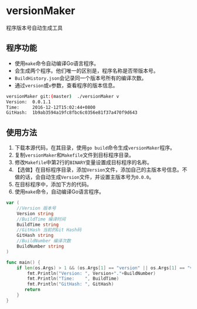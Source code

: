 # versionMaker
程序版本号自动生成工具

## 程序功能
+ 使用`make`命令自动编译Go语言程序。
+ 会生成两个程序。他们唯一的区别是，程序名称是否带版本号。
+ `BuildHistory.json`会记录同一个版本号所有的编译次数。
+ 通过`version`或`v`参数，查看程序的版本信息。
```bash
versionMaker git:(master)  ./versionMaker v
Version:  0.0.1.1
Time:     2016-12-12T15:02:44+0800
GitHash:  1b9ab3594a19fc8fbc6c0356e81f37a470f9d643
```
## 使用方法

1. 下载本源代码，在其目录，使用`go build`命令生成`versionMaker`程序。
2. 复制`versionMaker`和`Makefile`文件到目标程序目录。
3. 修改`Makefile`中第2行的`BINARY`变量设置成目标程序的名称。
5. 【选做】在目标程序目录，添加`Version`文件，添加自己的主版本号信息。不做的话，会自动生成`Version`文件，并设置主版本号为`0.0.0`。
6. 在目标程序中，添加下方的代码。
7. 使用`make`命令，自动编译Go语言程序。
```go
var (
	//Version 版本号
	Version string
	//BuildTime 编译时间
	BuildTime string
	//GitHash 当前的Git Hash码
	GitHash string
	//BuildNumber 编译次数
	BuildNumber string
)

func main() {
	if len(os.Args) > 1 && (os.Args[1] == "version" || os.Args[1] == "v") {
		fmt.Println("Version: ", Version+"."+BuildNumber)
		fmt.Println("Time:    ", BuildTime)
		fmt.Println("GitHash: ", GitHash)
       return 
	}
}
```